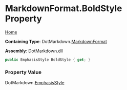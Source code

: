 <a name="_top"></a>

# MarkdownFormat\.BoldStyle Property

[Home](../../../README.md#_top)

**Containing Type**: DotMarkdown\.[MarkdownFormat](../README.md#_top)

**Assembly**: DotMarkdown\.dll

```csharp
public EmphasisStyle BoldStyle { get; }
```

### Property Value

DotMarkdown\.[EmphasisStyle](../../EmphasisStyle/README.md#_top)

